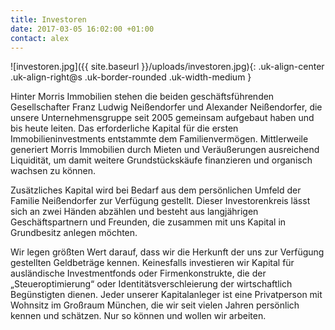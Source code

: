 ```yaml
---
title: Investoren
date: 2017-03-05 16:02:00 +01:00
contact: alex
---
```


![investoren.jpg]({{ site.baseurl }}/uploads/investoren.jpg){: .uk-align-center .uk-align-right@s .uk-border-rounded .uk-width-medium }

Hinter Morris Immobilien stehen die beiden geschäftsführenden Gesellschafter Franz Ludwig Neißendorfer und Alexander Neißendorfer, die unsere Unternehmensgruppe seit 2005 gemeinsam aufgebaut haben und bis heute leiten. Das erforderliche Kapital für die ersten Immobilieninvestments entstammte dem Familienvermögen. Mittlerweile generiert Morris Immobilien durch Mieten und Veräußerungen ausreichend Liquidität, um damit weitere Grundstückskäufe finanzieren und organisch wachsen zu können.

Zusätzliches Kapital wird bei Bedarf aus dem persönlichen Umfeld der Familie Neißendorfer zur Verfügung gestellt. Dieser Investorenkreis lässt sich an zwei Händen abzählen und besteht aus langjährigen Geschäftspartnern und Freunden, die zusammen mit uns Kapital in Grundbesitz anlegen möchten.

Wir legen größten Wert darauf, dass wir die Herkunft der uns zur Verfügung gestellten Geldbeträge kennen. Keinesfalls investieren wir Kapital für ausländische Investmentfonds oder Firmenkonstrukte, die der „Steueroptimierung“ oder Identitätsverschleierung der wirtschaftlich Begünstigten dienen. Jeder unserer Kapitalanleger ist eine Privatperson mit Wohnsitz im Großraum München, die wir seit vielen Jahren persönlich kennen und schätzen. Nur so können und wollen wir arbeiten.
